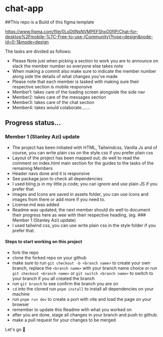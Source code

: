 # chat-app

##This repo is a Build of this figma template

https://www.figma.com/file/0LoDtINsNVMPEFShxO0fIP/Chat-for-desktop%2Fmobile-%7C-Free-to-use-(Community)?type=design&node-id=0-1&mode=design

The tasks are divided as follows:

- Please Note just when picking a section to work you are to announce on slack the member number so everyone else takes note
- When making a commit also make sure to  indicate the member number along side the details of what changes you've made
- Please note that each member is tasked with making sure their respective section is mobile responsive
- Member1: takes care of the loading screen alongside the side nav
- Member2: takes care of the messages section
- Member3: takes care of the chat section
- Member4: takes would colaborate.......

## Progress status...

### Member 1 (Stanley Azi) update

- The project has been initiated with HTML, Tailwindcss, Vanilla Js and of course, you can write plain css on the style.css if you prefer plain css
- Layout of the project has been mapped out; do well to read the comment on index.html main section for the guides to the tasks of the remaining Members
- Header navs done and it is responsive
- See package.json to check all dependencies
- I used bling js in my little js code; you can ignore and use plain JS if you prefer that
- images and Icons are saved in assets folder, you can use icons and images from there or add more if you need to.
- License.md was added
- Readme was updated; the next member should do well to document their progress here as wee with their respective heading, (eg. ### Member 1 (Stanley Azi) update)
- I used tailwind css, you can use write plain css in the style folder if you prefer that.

#### Steps to start working on this project

- fork the repo
- clone the forked repo on your github
- make sure to run ```git checkout -b <branch name>``` to create your own branch, replace the ```<branch name>``` with your branch name choice or run ```git checkout <branch name>``` or ```git switch <branch name>``` to switch to your branch if you all created the branch
- run ```git branch``` to see confirm the branch you are on
- ```cd``` into the cloned run ```pnpm install``` to install all dependencies on your machine
- run ```pnpm run dev``` to create a port with vite and load the page on your browser
- remember to update this Readme with what you worked on
- after you are done, stage all changes in your branch and push to github.
- make a pull request for your changes to be merged

Let's go 🚀
